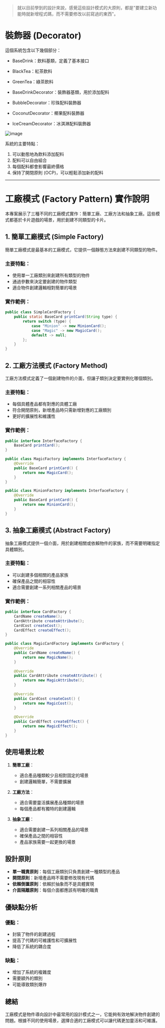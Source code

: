 >就以目前學到的設計來說，感覺這些設計模式的大原則，都是"要建立新功能時就新增程式碼，而不需要修改以前寫過的東西"。

# 裝飾器 (Decorator)

這個系統包含以下幾個部分：
- BaseDrink：飲料基類，定義了基本接口
- BlackTea：紅茶飲料
- GreenTea：綠茶飲料
  
- BaseDrinkDecorator：裝飾器基類，用於添加配料
- BubbleDecorator：珍珠配料裝飾器
- CoconutDecorator：椰果配料裝飾器
- IceCreamDecorator：冰淇淋配料裝飾器

![image](https://github.com/user-attachments/assets/0041ca21-5fe2-45bd-9057-21bb88043edc)

系統的主要特點：
1. 可以動態地為飲料添加配料
2. 配料可以自由組合
3. 每個配料都會影響最終價格
4. 保持了開閉原則 (OCP)，可以輕鬆添加新的配料

---

# 工廠模式 (Factory Pattern) 實作說明

本專案展示了三種不同的工廠模式實作：簡單工廠、工廠方法和抽象工廠。這些模式都基於卡片遊戲的場景，用於創建不同類型的卡片。

## 1. 簡單工廠模式 (Simple Factory)

簡單工廠模式是最基本的工廠模式，它提供一個靜態方法來創建不同類型的物件。

### 主要特點：
- 使用單一工廠類別來創建所有類型的物件
- 通過參數來決定要創建的物件類型
- 適合物件創建邏輯相對簡單的場景

### 實作範例：
```java
public class SimpleCardFactory {
    public static BaseCard printCard(String type) {
        return switch (type) {
            case "Minion" -> new MinionCard();
            case "Magic" -> new MagicCard();
            default -> null;
        };
    }
}
```

## 2. 工廠方法模式 (Factory Method)

工廠方法模式定義了一個創建物件的介面，但讓子類別決定要實例化哪個類別。

### 主要特點：
- 每個具體產品都有對應的具體工廠
- 符合開閉原則，新增產品時只需新增對應的工廠類別
- 更好的擴展性和維護性

### 實作範例：
```java
public interface InterfaceFactory {
    BaseCard printCard();
}

public class MagicFactory implements InterfaceFactory {
    @Override
    public BaseCard printCard() {
        return new MagicCard();
    }
}

public class MinionFactory implements InterfaceFactory {
    @Override
    public BaseCard printCard() {
        return new MinionCard();
    }
}
```

## 3. 抽象工廠模式 (Abstract Factory)

抽象工廠模式提供一個介面，用於創建相關或依賴物件的家族，而不需要明確指定具體類別。

### 主要特點：
- 可以創建多個相關的產品家族
- 確保產品之間的相容性
- 適合需要創建一系列相關產品的場景

### 實作範例：
```java
public interface CardFactory {
    CardName createName();
    CardAttribute createAttribute();
    CardCost createCost();
    CardEffect createEffect();
}

public class MagicCardFactory implements CardFactory {
    @Override
    public CardName createName() {
        return new MagicName();
    }
    
    @Override
    public CardAttribute createAttribute() {
        return new MagicAttribute();
    }
    
    @Override
    public CardCost createCost() {
        return new MagicCost();
    }
    
    @Override
    public CardEffect createEffect() {
        return new MagicEffect();
    }
}
```

## 使用場景比較

1. **簡單工廠**：
   - 適合產品種類較少且相對固定的場景
   - 創建邏輯簡單，不需要擴展

2. **工廠方法**：
   - 適合需要靈活擴展產品種類的場景
   - 每個產品都有獨特的創建邏輯

3. **抽象工廠**：
   - 適合需要創建一系列相關產品的場景
   - 確保產品之間的相容性
   - 產品家族需要一起更換的場景

## 設計原則

- **單一職責原則**：每個工廠類別只負責創建一種類型的產品
- **開閉原則**：新增產品時不需要修改現有代碼
- **依賴倒置原則**：依賴於抽象而不是具體實現
- **介面隔離原則**：每個介面都應該有明確的職責

## 優缺點分析

### 優點：
- 封裝了物件的創建過程
- 提高了代碼的可維護性和可擴展性
- 降低了系統的耦合度

### 缺點：
- 增加了系統的複雜度
- 需要額外的類別
- 可能導致類別爆炸

## 總結

工廠模式是物件導向設計中最常用的設計模式之一，它能夠有效地解決物件創建的問題。根據不同的使用場景，選擇合適的工廠模式可以讓代碼更加靈活和可維護。
